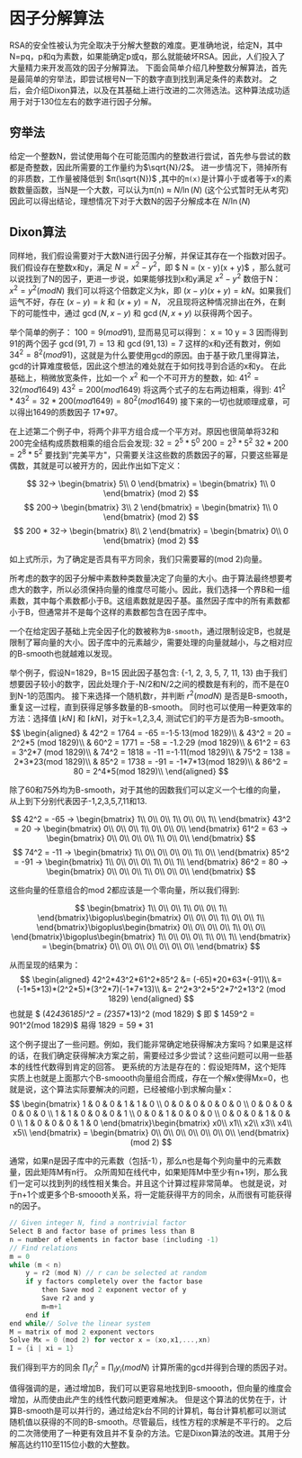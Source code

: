# 因子分解算法

RSA的安全性被认为完全取决于分解大整数的难度。更准确地说，给定N，其中N=pq，p和q为素数，如果能确定p或q，那么就能破坏RSA。因此，人们投入了大量精力来开发高效的因子分解算法。
下面会简单介绍几种整数分解算法，首先是最简单的穷举法，即尝试根号N一下的数字直到找到满足条件的素数对。
之后，会介绍Dixon算法，以及在其基础上进行改进的二次筛选法。这种算法成功适用于对于130位左右的数字进行因子分解。

## 穷举法

给定一个整数N，尝试使用每个在可能范围内的整数进行尝试，首先参与尝试的数都是奇整数，因此所需要的工作量约为$\sqrt{N}/2$。
进一步情况下，筛掉所有的非质数，工作量被降低到 $π(\sqrt{N})$ ,其中的`π(x)`是计算小于或者等于x的素数数量函数，当N是一个大数，可以认为π(n) ≈ $N/\ln(N)$ (这个公式暂时无从考究)
因此可以得出结论，理想情况下对于大数N的因子分解成本在 $N/\ln(N)$

## Dixon算法

同样地，我们假设需要对于大数N进行因子分解，并保证其存在一个指数对因子。我们假设存在整数x和y，满足 $N = x^2 - y^2$，即 $ N = (x - y)(x + y)$ ，那么就可以说找到了N的因子，更进一步说，如果能够找到x和y满足 $x^2 - y^2$ 数倍于N：
$x^2 = y^2 (mod N)$
我们可以将这个倍数定义为k，即 $(x-y)(x+y) = kN$。如果我们运气不好，存在 $(x-y) = k$ 和 $(x+y) = N$， 况且现将这种情况排出在外，在剩下的可能性中，通过 $\gcd(N, x-y)$ 和 $\gcd(N, x+y)$ 以获得两个因子。

举个简单的例子：
$100 = 9 (mod 91)$, 显而易见可以得到：
x = 10
y = 3
因而得到91的两个因子 $\gcd(91, 7) = 13$ 和 $\gcd(91, 13) = 7$
这样的x和y还有数对，例如 $34^2 = 8^2 (mod 91)$，这就是为什么要使用gcd的原因。由于基于欧几里得算法，gcd的计算难度极低，因此这个想法的难处就在于如何找寻到合适的x和y。
在此基础上，稍微放宽条件，比如一个 $x^2$ 和一个不可开方的整数，如:
$41^2 = 32 (mod 1649)$
$43^2 = 200 (mod 1649)$
将这两个式子的左右两边相乘，得到:
$41^2 *43^2 = 32*200(mod 1649) = 80^2(mod 1649)$
接下来的一切也就顺理成章，可以得出1649的质数因子 17*97。

在上述第二个例子中，将两个非平方组合成一个平方对。原因也很简单将32和200完全结构成质数相乘的组合后会发现:
$32 = 2^5 *5^0$
$200 = 2^3* 5^2$
$32 *200 = 2^8* 5^2$
要找到"完美平方"，只需要关注这些数的质数因子的幂，只要这些幂是偶数，其就是可以被开方的，因此作出如下定义：

$$
32→
\begin{bmatrix}
5\\
0
\end{bmatrix} = \begin{bmatrix}
1\\
0
\end{bmatrix} (mod 2)
$$
$$
200→
\begin{bmatrix}
3\\
2
\end{bmatrix} = \begin{bmatrix}
1\\
0
\end{bmatrix} (mod 2)
$$
$$
200 * 32→
\begin{bmatrix}
8\\
2
\end{bmatrix} = \begin{bmatrix}
0\\
0
\end{bmatrix} (mod 2)
$$

如上式所示，为了确定是否具有平方同余，我们只需要幂的(mod 2)向量。

所考虑的数字的因子分解中素数种类数量决定了向量的大小。由于算法最终想要考虑大的数字，所以必须保持向量的维度尽可能小。因此，我们选择一个界B和一组素数，其中每个素数都小于B。这组素数就是因子基。虽然因子库中的所有素数都小于B，但通常并不是每个这样的素数都包含在因子库中。

一个在给定因子基础上完全因子化的数被称为`B-smooth`，通过限制设定B，也就是限制了幂向量的大小。因子库中的元素越少，需要处理的向量就越小，与之相对应的B-smooth也就越难以发现。

举个例子，假设N=1829，B=15
因此因子基包含: {-1, 2, 3, 5, 7, 11, 13}
由于我们想要因子较小的数字，因此处理介于-N/2和N/2之间的模数是有利的，而不是在0到N-1的范围内。
接下来选择一个随机数r，并判断 $r^2(mod N)$ 是否是B-smooth，重复这一过程，直到获得足够多数量的B-smooth。
同时也可以使用一种更效率的方法：选择值 $\lfloor kN \rfloor$ 和 $\lceil kN \rceil$，对于k=1,2,3,4, 测试它们的平方是否为B-smooth。
$$
\begin{aligned}
& 42^2 = 1764 = -65 =-1·5·13(mod 1829)\\
& 43^2 = 20   = 2^2*5 (mod 1829)\\
& 60^2 = 1771 = -58 = -1.2·29 (mod 1829)\\
& 61^2 = 63   = 3^2*7 (mod 1829)\\
& 74^2 = 1818 = -11 =-1·11(mod 1829)\\
& 75^2 = 138  = 2*3*23(mod 1829)\\
& 85^2 = 1738 = -91 = -1*7*13(mod 1829)\\
& 86^2 = 80   = 2^4*5(mod 1829)\\
\end{aligned}
$$

除了60和75外均为B-smooth，对于其他的因数我们可以定义一个七维的向量，从上到下分别代表因子-1,2,3,5,7,11和13.

$$
42^2 = -65 →
\begin{bmatrix}
1\\
0\\
0\\
1\\
0\\
0\\
1\\
\end{bmatrix}
43^2 = 20 →
\begin{bmatrix}
0\\
0\\
0\\
1\\
0\\
0\\
0\\
\end{bmatrix}
61^2 = 63 →
\begin{bmatrix}
0\\
0\\
0\\
0\\
1\\
0\\
0\\
\end{bmatrix}
$$
$$
74^2 = -11 →
\begin{bmatrix}
1\\
0\\
0\\
0\\
0\\
1\\
0\\
\end{bmatrix}
85^2 = -91 →
\begin{bmatrix}
1\\
0\\
0\\
0\\
1\\
0\\
1\\
\end{bmatrix}
86^2 = 80 →
\begin{bmatrix}
0\\
0\\
0\\
1\\
0\\
0\\
0\\
\end{bmatrix}
$$

这些向量的任意组合的mod 2都应该是一个零向量，所以我们得到:

$$
\begin{bmatrix}
1\\
0\\
0\\
1\\
0\\
0\\
1\\
\end{bmatrix}\bigoplus\begin{bmatrix}
0\\
0\\
0\\
1\\
0\\
0\\
1\\
\end{bmatrix}\bigoplus\begin{bmatrix}
0\\
0\\
0\\
0\\
1\\
0\\
0\\
\end{bmatrix}\bigoplus\begin{bmatrix}
1\\
0\\
0\\
0\\
1\\
0\\
1\\
\end{bmatrix} = \begin{bmatrix}
0\\
0\\
0\\
0\\
0\\
0\\
0\\
\end{bmatrix}
$$

从而呈现的结果为：
$$
\begin{aligned}
42^2*43^2*61^2*85^2 &= (-65)*20*63*(-91)\\
&= (-1*5*13)*(2^2*5)*(3^2*7)(-1*7*13)\\
&= 2^2*3^2*5^2*7^2*13^2 (mod 1829)
\end{aligned}
$$
也就是
$ (42*43*61*85)^2 = (2*3*5*7*13)^2 (mod 1829) $
即
$ 1459^2 = 901^2(mod 1829)$
易得 $1829 = 59*31$

这个例子提出了一些问题。例如，我们能非常确定地获得解决方案吗？如果是这样的话，在我们确定获得解决方案之前，需要经过多少尝试？这些问题可以用一些基本的线性代数得到肯定的回答。
更系统的方法是存在的：假设矩阵M，这个矩阵实质上也就是上面那六个B-smoooth向量组合而成，存在一个解x使得Mx=0，也就是说，这个算法实际要解决的问题，已经被缩小到求解向量x：
$$
\begin{bmatrix}
1 & 0 & 0 & 1 & 1 & 0 \\
0 & 0 & 0 & 0 & 0 & 0 \\
0 & 0 & 0 & 0 & 0 & 0 \\
1 & 1 & 0 & 0 & 0 & 1 \\
0 & 0 & 1 & 0 & 0 & 0 \\
0 & 0 & 0 & 1 & 0 & 0 \\
1 & 0 & 0 & 0 & 1 & 0
\end{bmatrix}\begin{bmatrix}
x0\\
x1\\
x2\\
x3\\
x4\\
x5\\
\end{bmatrix} = \begin{bmatrix}
0\\
0\\
0\\
0\\
0\\
0\\
0\\
\end{bmatrix} (mod 2)
$$

通常，如果n是因子库中的元素数（包括-1），那么n也是每个列向量中的元素数量，因此矩阵M有n行。
众所周知在线代中，如果矩阵M中至少有n+1列，那么我们一定可以找到列的线性相关集合。并且这个计算过程非常简单。
也就是说，对于n+1个或更多个B-smoooth关系，将一定能获得平方的同余，从而很有可能获得n的因子。

```c
// Given integer N, find a nontrivial factor
Select B and factor base of primes less than B
n = number of elements in factor base (including -1)
// Find relations
m = 0
while (m < n)
    y = r2 (mod N) // r can be selected at random
    if y factors completely over the factor base 
        then Save mod 2 exponent vector of y
        Save r2 and y
        m=m+1
    end if
end while// Solve the linear system
M = matrix of mod 2 exponent vectors
Solve Mx = 0 (mod 2) for vector x = (xo,x1,...,xn)
I = {i | xi = 1}
```

我们得到平方的同余 $\prod_{I}r_i^2$ = $\prod_{I}y_i (mod N)$
计算所需的gcd并得到合理的质因子对。

值得强调的是，通过增加B，我们可以更容易地找到B-smoooth，但向量的维度会增加，从而使由此产生的线性代数问题更难解决。
但是这个算法的优势在于，计算B-smooth是可以并行的，通过给定k台不同的计算机，每台计算机都可以测试随机值以获得的不同的B-smooth。尽管最后，线性方程的求解是不平行的。
之后的二次筛使用了一种更有效且并不复杂的方法。它是Dixon算法的改进。其用于分解高达约110至115位小数的大整数。
